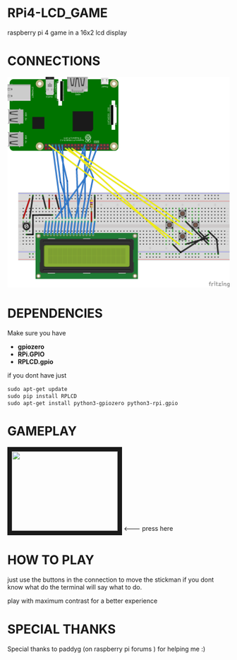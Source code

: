 # RPi4-LCD_GAME
raspberry pi 4 game in a 16x2 lcd display

# CONNECTIONS

 ![Connections](https://github.com/Guacamole-1/LCD_GAME/blob/master/LCD%20png.png)
 
# DEPENDENCIES 
Make sure you have 
 - **gpiozero**
- **RPi.GPIO**
- **RPLCD.gpio**

if you dont have just 
```
sudo apt-get update
sudo pip install RPLCD
sudo apt-get install python3-gpiozero python3-rpi.gpio
```
# GAMEPLAY

<a href="http://www.youtube.com/watch?feature=player_embedded&v=G4lIUJDdov0" target="_blank"><img src="http://img.youtube.com/vi/G4lIUJDdov0/0.jpg" 
alt="" width="240" height="180" border="10" /></a> <--- press here

# HOW TO PLAY

just use the buttons in the connection to move the stickman if you dont know what do the terminal will say what to do.

play with maximum contrast for a better experience

# SPECIAL THANKS
Special thanks to paddyg (on raspberry pi forums ) for helping me :)
